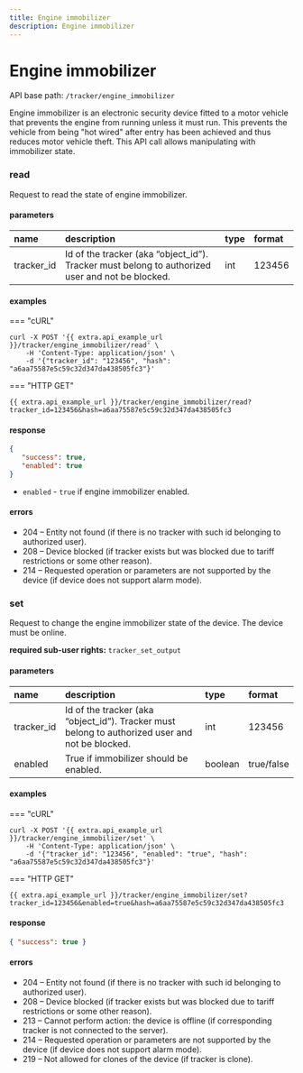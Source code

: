 ```yaml
---
title: Engine immobilizer
description: Engine immobilizer
---
```

# Engine immobilizer

API base path: `/tracker/engine_immobilizer`

Engine immobilizer is an electronic security device fitted to a motor vehicle that prevents the engine from running unless it must run. This prevents the vehicle from being "hot wired" after entry has been achieved and thus reduces motor vehicle theft. This API call allows manipulating with immobilizer state.

### read

Request to read the state of engine immobilizer.

#### parameters

| name | description | type| format|
| :------ | :------ | :----- | :------ |
| tracker_id | Id of the tracker (aka “object_id”). Tracker must belong to authorized user and not be blocked. | int | 123456 |

#### examples

=== "cURL"

```shell
curl -X POST '{{ extra.api_example_url }}/tracker/engine_immobilizer/read' \
    -H 'Content-Type: application/json' \ 
    -d '{"tracker_id": "123456", "hash": "a6aa75587e5c59c32d347da438505fc3"}'
```

=== "HTTP GET"

`{{ extra.api_example_url }}/tracker/engine_immobilizer/read?tracker_id=123456&hash=a6aa75587e5c59c32d347da438505fc3`

#### response

```json
{
   "success": true,
   "enabled": true
}
```

* `enabled` - `true` if engine immobilizer enabled.

#### errors

* 204 – Entity not found (if there is no tracker with such id belonging to authorized user).
* 208 – Device blocked (if tracker exists but was blocked due to tariff restrictions or some other reason).
* 214 – Requested operation or parameters are not supported by the device (if device does not support alarm mode).

### set

Request to change the engine immobilizer state of the device. The device must be online.

**required sub-user rights:** `tracker_set_output`

#### parameters

| name | description | type| format|
| :------ | :------ | :----- | :------ |
| tracker_id | Id of the tracker (aka “object_id”). Tracker must belong to authorized user and not be blocked. | int | 123456 |
| enabled | True if immobilizer should be enabled. | boolean | true/false |

#### examples

=== "cURL"

```shell
curl -X POST '{{ extra.api_example_url }}/tracker/engine_immobilizer/set' \
    -H 'Content-Type: application/json' \ 
    -d '{"tracker_id": "123456", "enabled": "true", "hash": "a6aa75587e5c59c32d347da438505fc3"}'
```

=== "HTTP GET"

`{{ extra.api_example_url }}/tracker/engine_immobilizer/set?tracker_id=123456&enabled=true&hash=a6aa75587e5c59c32d347da438505fc3`

#### response

```json
{ "success": true }
```

#### errors

* 204 – Entity not found (if there is no tracker with such id belonging to authorized user).
* 208 – Device blocked (if tracker exists but was blocked due to tariff restrictions or some other reason).
* 213 – Cannot perform action: the device is offline (if corresponding tracker is not connected to the server).
* 214 – Requested operation or parameters are not supported by the device (if device does not support alarm mode).
* 219 – Not allowed for clones of the device (if tracker is clone).
